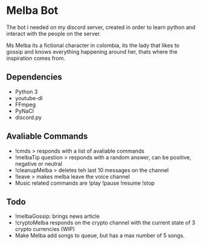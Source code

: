 # Melba Bot
The bot i needed on my discord server,
created in order to learn python and interact with the people on the server.

Ms Melba its a fictional character in colombia, its the lady that likes to gossip and 
knows everything happening around her, thats where the inspiration comes from.

## Dependencies
- Python 3
- youtube-dl
- FFmpeg
- PyNaCl
- discord.py

## Avaliable Commands
- !cmds > responds with a list of avaliable commands
- !melbaTip question > responds with a random answer, can be positive, negative or neutral
- !cleanupMelba > deletes teh last 10 messages on the channel
- !leave > makes melba leave the voice channel
- Music related commands are !play !pause !resume !stop

## Todo
- !melbaGossip: brings news article
- !cryptoMelba responds on the crypto channel with the current state of 3 crypto currencies (WIP)
- Make Melba add songs to queue, but has a max number of 5 songs.
